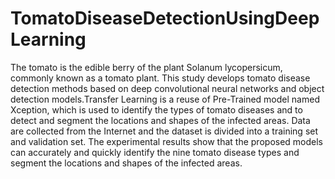 # TomatoDiseaseDetectionUsingDeepLearning
The tomato is the edible berry of the plant Solanum lycopersicum, commonly known as a tomato plant. This study develops tomato disease detection methods based on deep convolutional neural networks and object detection models.Transfer Learning is a reuse of Pre-Trained model named Xception, which is used to identify the types of tomato diseases and to detect and segment the locations and shapes of the infected areas. Data are collected from the Internet and the dataset is divided into a training set and validation set. The experimental results show that the proposed models can accurately and quickly identify the nine tomato disease types and segment the locations and shapes of the infected areas.
